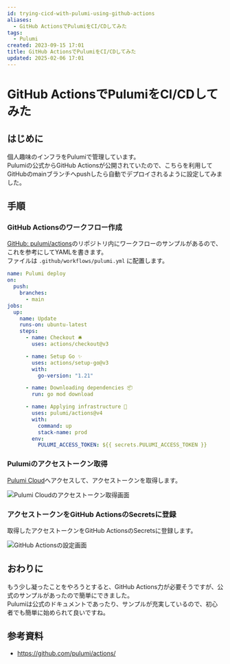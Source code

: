 ```yaml
---
id: trying-cicd-with-pulumi-using-github-actions
aliases:
  - GitHub ActionsでPulumiをCI/CDしてみた
tags:
  - Pulumi
created: 2023-09-15 17:01
title: GitHub ActionsでPulumiをCI/CDしてみた
updated: 2025-02-06 17:01
---
```


# GitHub ActionsでPulumiをCI/CDしてみた

## はじめに

個人趣味のインフラをPulumiで管理しています。  
Pulumiの公式からGitHub Actionsが公開されていたので、こちらを利用してGitHubのmainブランチへpushしたら自動でデプロイされるように設定してみました。  

## 手順

### GitHub Actionsのワークフロー作成

[GitHub: pulumi/actions](https://github.com/pulumi/actions/)のリポジトリ内にワークフローのサンプルがあるので、これを参考にしてYAMLを書きます。  
ファイルは `.github/workflows/pulumi.yml` に配置します。

```yaml
name: Pulumi deploy
on:
  push:
    branches:
      - main
jobs:
  up:
    name: Update
    runs-on: ubuntu-latest
    steps:
      - name: Checkout 🛎️
        uses: actions/checkout@v3

      - name: Setup Go ✨
        uses: actions/setup-go@v3
        with:
          go-version: "1.21"

      - name: Downloading dependencies 📦
        run: go mod download

      - name: Applying infrastructure 🚀
        uses: pulumi/actions@v4
        with:
          command: up
          stack-name: prod
        env:
          PULUMI_ACCESS_TOKEN: ${{ secrets.PULUMI_ACCESS_TOKEN }}
```

### Pulumiのアクセストークン取得

[Pulumi Cloud](https://app.pulumi.com/)へアクセスして、アクセストークンを取得します。

![Pulumi Cloudのアクセストークン取得画面](https://gyazo.com/55f273ca3bea77c73be1e71d3966cbdd.png)

### アクセストークンをGitHub ActionsのSecretsに登録

取得したアクセストークンをGitHub ActionsのSecretsに登録します。

![GitHub Actionsの設定画面](https://gyazo.com/3ba7f7e31b5050ce057b6331e32fbf11.png)

## おわりに

もう少し凝ったことをやろうとすると、GitHub Actions力が必要そうですが、公式のサンプルがあったので簡単にできました。  
Pulumiは公式のドキュメントであったり、サンプルが充実しているので、初心者でも簡単に始められて良いですね。

## 参考資料

- https://github.com/pulumi/actions/
